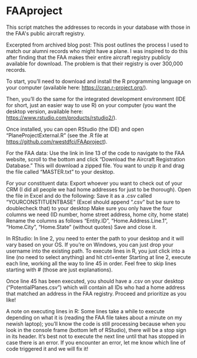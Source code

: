 # FAAproject

This script matches the addresses to records in your database with those in the FAA's public aircraft registry. 

Excerpted from archived blog post:
This post outlines the process I used to match our alumni records who might have a plane. I was inspired to do this after finding that the FAA makes their entire aircraft registry publicly available for download. The problem is that their registry is over 300,000 records. 

To start, you’ll need to download and install the R programming language on your computer (available here: https://cran.r-project.org/). 

Then, you’ll do the same for the integrated development environment (IDE for short, just an easier way to use R) on your computer (you want the desktop version, available here: https://www.rstudio.com/products/rstudio2/).

Once installed, you can open RStudio (the IDE) and open “PlaneProjectExternal.R” (see the .R file at https://github.com/rwestdfci/FAAproject). 

For the FAA data: Use the link in line 13 of the code to navigate to the FAA website, scroll to the bottom and click “Download the Aircraft Registration Database.” This will download a zipped file. You want to unzip it and drag the file called “MASTER.txt” to your desktop. 

For your constituent data: Export whoever you want to check out of your CRM (I did all people we had home addresses for just to be thorough). Open the file in Excel and do the following:
Save it as a .csv called “YOURCONSTITUENTBASE” (Excel should append “.csv” but be sure to doublecheck that) to your desktop
Make sure you only have the four columns we need (ID number, home street address, home city, home state)
Rename the columns as follows “Entity.ID”, “Home.Address.Line.1”, “Home.City”, “Home.State” (without quotes)
Save and close it.

In RStudio:
In line 2, you need to enter the path to your desktop and it will vary based on your OS. If you’re on Windows, you can just drop your username into the existing path.
To execute lines in R, you just click into a line (no need to select anything) and hit ctrl+enter
Starting at line 2, execute each line, working all the way to line 45 in order. Feel free to skip lines starting with # (those are just explanations). 

Once line 45 has been executed, you should have a .csv on your desktop (“PotentialPlanes.csv”) which will contain all IDs who had a home address that matched an address in the FAA registry. Proceed and prioritize as you like!

A note on executing lines in R: Some lines take a while to execute depending on what it is (reading the FAA file takes about a minute on my newish laptop); you’ll know the code is still processing because when you look in the console frame (bottom left of RStudio), there will be a stop sign in its header. It’s best not to execute the next line until that has stopped in case there is an error. If you encounter an error, let me know which line of code triggered it and we will fix it!
